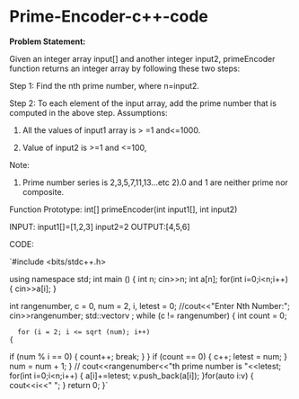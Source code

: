 # Prime-Encoder-c++-code

**Problem Statement:**

Given an integer array input[] and another integer input2, primeEncoder function returns an integer array by following these two steps:

Step 1: Find the nth prime number, where n=input2.

Step 2: To each element of the input array, add the prime number that is computed in
the above step. Assumptions:

1) All the values of input1 array is > =1 and<=1000.

2) Value of input2 is >=1 and <=100,

Note:
1) Prime number series is 2,3,5,7,11,13...etc 2).0 and 1 are neither prime nor composite.

Function Prototype: int[] primeEncoder(int input1[], int input2)

INPUT:
input1[]=[1,2,3]
input2=2
OUTPUT:[4,5,6]




CODE:



`#include <bits/stdc++.h>

using namespace std;
int
main ()
{
    int n;
     cin>>n;
     int a[n];
     for(int i=0;i<n;i++)
     {
         cin>>a[i];
     }
     
  int rangenumber, c = 0, num = 2, i, letest = 0;
  //cout<<"Enter Nth Number:";
  cin>>rangenumber;
std::vector<int>v ;
  while (c != rangenumber)
    {
      int count = 0;

      for (i = 2; i <= sqrt (num); i++)
    {
   if (num % i == 0)
     {
       count++;
       break;
     }
 }
      if (count == 0)
 {
   c++;
   letest = num;
 }
      num = num + 1;
    }
 // cout<<rangenumber<<"th prime number is "<<letest;
 for(int i=0;i<n;i++)
 {
     a[i]+=letest;
     v.push_back(a[i]);
 }for(auto i:v)
 {
     cout<<i<<" ";
 }
  return 0;
}`
